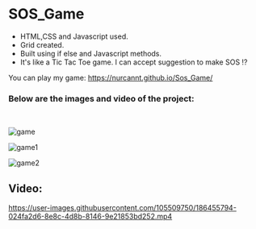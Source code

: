 # SOS_Game

* HTML,CSS and Javascript used. 
* Grid created. 
* Built using if else and Javascript methods.
* It's like a Tic Tac Toe game. I can accept suggestion to make SOS ⁉

 You can play my game: https://nurcannt.github.io/Sos_Game/



### Below are the images and video of the project:
 <br>
 
![game](https://user-images.githubusercontent.com/105509750/186454555-5c055007-92b2-4eea-b1b1-2878044e5be1.png)
<br>

![game1](https://user-images.githubusercontent.com/105509750/186454817-973ed094-badb-4b98-b658-a4bff77aba3f.png)
<br>

![game2](https://user-images.githubusercontent.com/105509750/186454887-fc0c9274-3b6e-4118-9b52-44f660571f57.png)
<br>
## Video:


https://user-images.githubusercontent.com/105509750/186455794-024fa2d6-8e8c-4d8b-8146-9e21853bd252.mp4


